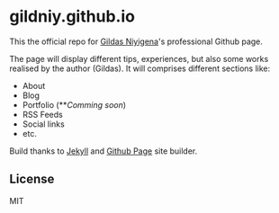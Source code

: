 # gildniy.github.io

This the official repo for [Gildas Niyigena]'s professional Github page.

The page will display different tips, experiences, but also some works realised by the author (Gildas). It will comprises different sections like:

  - About
  - Blog
  - Portfolio (**_Comming soon_)
  - RSS Feeds
  - Social links
  - etc.

Build thanks to [Jekyll] and [Github Page] site builder.

License
----

MIT

   [Gildas Niyigena]: <http://github.com/gildniy/>
   [Jekyll]: <https://jekyllrb.com/>
   [Github Page]: <https://pages.github.com/>
